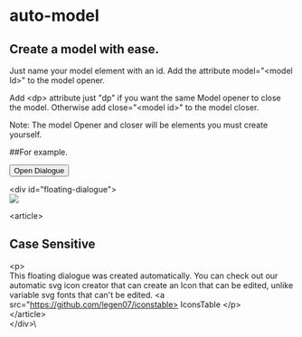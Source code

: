 # auto-model
## Create a model with ease.

Just name your model element with an id.
Add the attribute model="&lt;model Id>" to the model opener.

Add &lt;dp> attribute just "dp" if you want the same Model opener to close the model.
Otherwise add close="&lt;model id>" to the model closer.

Note: The model Opener and closer will be elements you must create yourself. 


##For example. 

<button model="#floating-dialogue" dp> Open Dialogue </button>

\<div id="floating-dialogue">\
  <img src="https://placehold.co/600x400">

  \<article>\
    <h2>Case Sensitive</h2>
    \<p>\
      This floating dialogue was created automatically. 
      You can check out our automatic svg icon creator 
      that can create an Icon that can be edited, unlike
      variable svg fonts that can't be edited.
      <a src="https://github.com/legen07/iconstable> IconsTable </a>
    \</p>\
  \</article>\
\</div>\
